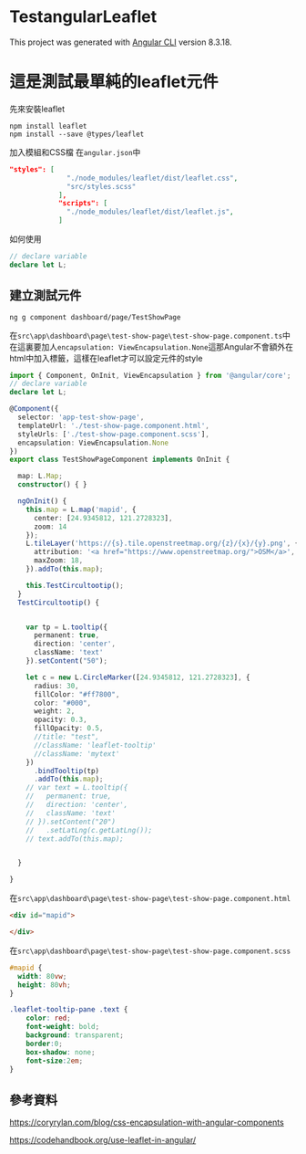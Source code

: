 # TestangularLeaflet

This project was generated with [Angular CLI](https://github.com/angular/angular-cli) version 8.3.18.
# 這是測試最單純的leaflet元件
先來安裝leaflet
```
npm install leaflet
npm install --save @types/leaflet
```
加入模組和CSS檔
在`angular.json`中
```json
"styles": [
              "./node_modules/leaflet/dist/leaflet.css",
              "src/styles.scss"
            ],
            "scripts": [
              "./node_modules/leaflet/dist/leaflet.js",
            ]

```

如何使用
```typescript
// declare variable
declare let L;
```
## 建立測試元件
```
ng g component dashboard/page/TestShowPage
```

在`src\app\dashboard\page\test-show-page\test-show-page.component.ts`中在這裏要加人`encapsulation: ViewEncapsulation.None`這那Angular不會額外在html中加入標籤，這樣在leaflet才可以設定元件的style

```typescript
import { Component, OnInit, ViewEncapsulation } from '@angular/core';
// declare variable
declare let L;

@Component({
  selector: 'app-test-show-page',
  templateUrl: './test-show-page.component.html',
  styleUrls: ['./test-show-page.component.scss'],
  encapsulation: ViewEncapsulation.None
})
export class TestShowPageComponent implements OnInit {

  map: L.Map;
  constructor() { }

  ngOnInit() {
    this.map = L.map('mapid', {
      center: [24.9345812, 121.2728323],
      zoom: 14
    });
    L.tileLayer('https://{s}.tile.openstreetmap.org/{z}/{x}/{y}.png', {
      attribution: '<a href="https://www.openstreetmap.org/">OSM</a>',
      maxZoom: 18,
    }).addTo(this.map);

    this.TestCircultootip();
  }
  TestCircultootip() {


    var tp = L.tooltip({
      permanent: true,
      direction: 'center',
      className: 'text'
    }).setContent("50");

    let c = new L.CircleMarker([24.9345812, 121.2728323], {
      radius: 30,
      fillColor: "#ff7800",
      color: "#000",
      weight: 2,
      opacity: 0.3,
      fillOpacity: 0.5,
      //title: "test",
      //className: 'leaflet-tooltip'
      //className: 'mytext'
    })
      .bindTooltip(tp)
      .addTo(this.map);
    // var text = L.tooltip({
    //   permanent: true,
    //   direction: 'center',
    //   className: 'text'
    // }).setContent("20")
    //   .setLatLng(c.getLatLng());
    // text.addTo(this.map);


  }

}

```

在`src\app\dashboard\page\test-show-page\test-show-page.component.html`
```html
<div id="mapid">

</div>
```

在`src\app\dashboard\page\test-show-page\test-show-page.component.scss`
```scss
#mapid {
  width: 80vw;
  height: 80vh;
}

.leaflet-tooltip-pane .text {
    color: red;
    font-weight: bold;
    background: transparent;
    border:0;
    box-shadow: none;
    font-size:2em;
}
```



## 參考資料

 https://coryrylan.com/blog/css-encapsulation-with-angular-components 

https://codehandbook.org/use-leaflet-in-angular/
